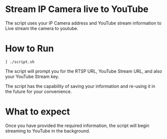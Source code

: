 
# Stream IP Camera live to YouTube

The script uses your IP Camera address and YouTube stream information to Live stream the camera to youtube.

# How to Run

```
] ./script.sh
```

The script will prompt you for the RTSP URL, YouTube Stream URL, and also your YouTube Stream key.

The script has the capability of saving your information and re-using it in the future for your convenience.

# What to expect

Once you have provided the required information, the script will begin streaming to YouTube in the background.
